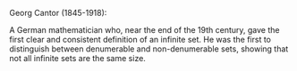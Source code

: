 Georg Cantor (1845-1918):

A German mathematician who, near the end of the 19th century, gave the
first clear and consistent definition of an infinite set. He was the
first to distinguish between denumerable and non-denumerable sets,
showing that not all infinite sets are the same size.
